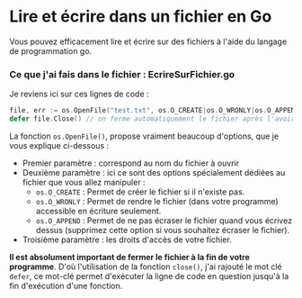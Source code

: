 # Lire et écrire dans un fichier en Go

Vous pouvez efficacement lire et écrire sur des fichiers à l'aide du langage de programmation go.

### Ce que j'ai fais dans le fichier : EcrireSurFichier.go

Je reviens ici sur ces lignes de code :

```go
file, err := os.OpenFile("test.txt", os.O_CREATE|os.O_WRONLY|os.O_APPEND, 0600)
defer file.Close() // on ferme automatiquement le fichier après l'avoir manipulé
```

La fonction ``os.OpenFile()``, propose vraiment beaucoup d'options, que je vous explique ci-dessous :

* Premier paramètre : correspond au nom du fichier à ouvrir
* Deuxième paramètre : ici ce sont des options spécialement dédiées au fichier que vous allez manipuler :
  * ``os.O_CREATE`` : Permet de créer le fichier si il n'existe pas.
  * ``os.O_WRONLY`` : Permet de rendre le fichier (dans votre programme) accessible en écriture seulement.
  * ``os.O_APPEND`` : Permet de ne pas écraser le fichier quand vous écrivez dessus (supprimez cette option si vous souhaitez écraser le fichier).
* Troisième paramètre : les droits d'accès de votre fichier.

**Il est absolument important de fermer le fichier à la fin de votre programme**. D'où l'utilisation de la fonction ``close()``, j'ai rajouté le mot clé ``defer``, ce mot-clé permet d'exécuter la ligne de code en question jusqu'à la fin d'exécution d'une fonction.

